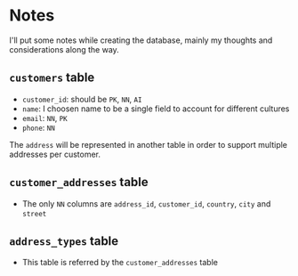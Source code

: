 # Notes

I'll put some notes while creating the database, mainly my thoughts and considerations along the way.

## `customers` table

- `customer_id`: should be `PK`, `NN`, `AI`
- `name`: I choosen name to be a single field to account for different cultures
- `email`: `NN`, `PK`
- `phone`: `NN`

The `address` will be represented in another table in order to support multiple addresses per customer.

## `customer_addresses` table

- The only `NN` columns are `address_id`, `customer_id`, `country`, `city` and `street`

## `address_types` table

- This table is referred by the `customer_addresses` table